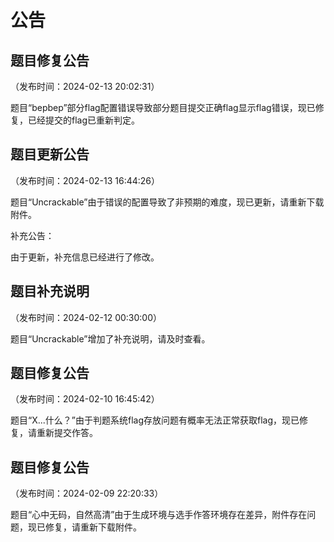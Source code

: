 # 公告

## 题目修复公告

（发布时间：2024-02-13 20:02:31）

<p>题目“bepbep”部分flag配置错误导致部分题目提交正确flag显示flag错误，现已修复，已经提交的flag已重新判定。</p>

## 题目更新公告

（发布时间：2024-02-13 16:44:26）

<p>题目“Uncrackable”由于错误的配置导致了非预期的难度，现已更新，请重新下载附件。</p>
<p>补充公告：</p>
<p>由于更新，补充信息已经进行了修改。</p>

## 题目补充说明

（发布时间：2024-02-12 00:30:00）

<p>题目“Uncrackable”增加了补充说明，请及时查看。</p>

## 题目修复公告

（发布时间：2024-02-10 16:45:42）

<p>题目“X...什么？”由于判题系统flag存放问题有概率无法正常获取flag，现已修复，请重新提交作答。</p>

## 题目修复公告

（发布时间：2024-02-09 22:20:33）

<p>题目“心中无码，自然高清”由于生成环境与选手作答环境存在差异，附件存在问题，现已修复，请重新下载附件。</p>